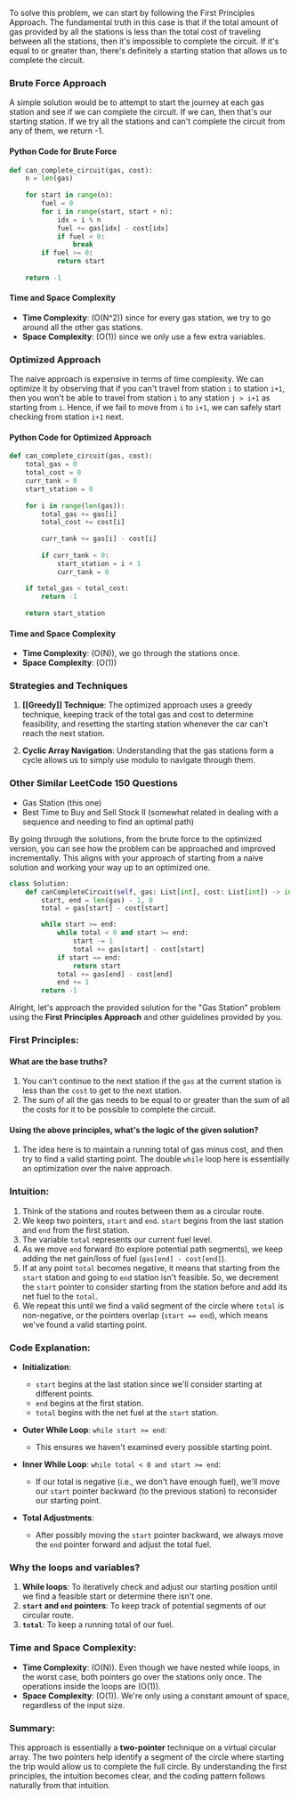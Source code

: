 To solve this problem, we can start by following the First Principles Approach. The fundamental truth in this case is that if the total amount of gas provided by all the stations is less than the total cost of traveling between all the stations, then it's impossible to complete the circuit. If it's equal to or greater than, there's definitely a starting station that allows us to complete the circuit.

### Brute Force Approach
A simple solution would be to attempt to start the journey at each gas station and see if we can complete the circuit. If we can, then that's our starting station. If we try all the stations and can't complete the circuit from any of them, we return -1.

#### Python Code for Brute Force
```python
def can_complete_circuit(gas, cost):
    n = len(gas)
    
    for start in range(n):
        fuel = 0
        for i in range(start, start + n):
            idx = i % n
            fuel += gas[idx] - cost[idx]
            if fuel < 0:
                break
        if fuel >= 0:
            return start
            
    return -1
```

#### Time and Space Complexity
- **Time Complexity**: \(O(N^2)\) since for every gas station, we try to go around all the other gas stations.
- **Space Complexity**: \(O(1)\) since we only use a few extra variables.

### Optimized Approach

The naive approach is expensive in terms of time complexity. We can optimize it by observing that if you can't travel from station `i` to station `i+1`, then you won't be able to travel from station `i` to any station `j > i+1` as starting from `i`. Hence, if we fail to move from `i` to `i+1`, we can safely start checking from station `i+1` next.

#### Python Code for Optimized Approach
```python
def can_complete_circuit(gas, cost):
    total_gas = 0
    total_cost = 0
    curr_tank = 0
    start_station = 0
    
    for i in range(len(gas)):
        total_gas += gas[i]
        total_cost += cost[i]
        
        curr_tank += gas[i] - cost[i]
        
        if curr_tank < 0:
            start_station = i + 1
            curr_tank = 0
            
    if total_gas < total_cost:
        return -1
    
    return start_station
```

#### Time and Space Complexity
- **Time Complexity**: \(O(N)\), we go through the stations once.
- **Space Complexity**: \(O(1)\)

### Strategies and Techniques
1. **[[Greedy]] Technique**: The optimized approach uses a greedy technique, keeping track of the total gas and cost to determine feasibility, and resetting the starting station whenever the car can't reach the next station.
  
2. **Cyclic Array Navigation**: Understanding that the gas stations form a cycle allows us to simply use modulo to navigate through them.

### Other Similar LeetCode 150 Questions
- Gas Station (this one)
- Best Time to Buy and Sell Stock II (somewhat related in dealing with a sequence and needing to find an optimal path)

By going through the solutions, from the brute force to the optimized version, you can see how the problem can be approached and improved incrementally. This aligns with your approach of starting from a naive solution and working your way up to an optimized one.


```python
class Solution:
    def canCompleteCircuit(self, gas: List[int], cost: List[int]) -> int:
        start, end = len(gas) - 1, 0
        total = gas[start] - cost[start]

        while start >= end:
            while total < 0 and start >= end:
                start -= 1
                total += gas[start] - cost[start]
            if start == end:
                return start
            total += gas[end] - cost[end]
            end += 1
        return -1

```
Alright, let's approach the provided solution for the "Gas Station" problem using the **First Principles Approach** and other guidelines provided by you.

### First Principles:

#### What are the base truths?
1. You can't continue to the next station if the `gas` at the current station is less than the `cost` to get to the next station.
2. The sum of all the gas needs to be equal to or greater than the sum of all the costs for it to be possible to complete the circuit.

#### Using the above principles, what's the logic of the given solution?
1. The idea here is to maintain a running total of gas minus cost, and then try to find a valid starting point. The double `while` loop here is essentially an optimization over the naive approach.

### Intuition:
1. Think of the stations and routes between them as a circular route.
2. We keep two pointers, `start` and `end`. `start` begins from the last station and `end` from the first station.
3. The variable `total` represents our current fuel level.
4. As we move `end` forward (to explore potential path segments), we keep adding the net gain/loss of fuel (`gas[end] - cost[end]`).
5. If at any point `total` becomes negative, it means that starting from the `start` station and going to `end` station isn't feasible. So, we decrement the `start` pointer to consider starting from the station before and add its net fuel to the `total`.
6. We repeat this until we find a valid segment of the circle where `total` is non-negative, or the pointers overlap (`start == end`), which means we've found a valid starting point.

### Code Explanation:

- **Initialization**:
    - `start` begins at the last station since we'll consider starting at different points.
    - `end` begins at the first station.
    - `total` begins with the net fuel at the `start` station.

- **Outer While Loop**: `while start >= end`:
    - This ensures we haven't examined every possible starting point.

- **Inner While Loop**: `while total < 0 and start >= end`:
    - If our total is negative (i.e., we don't have enough fuel), we'll move our `start` pointer backward (to the previous station) to reconsider our starting point.

- **Total Adjustments**:
    - After possibly moving the `start` pointer backward, we always move the `end` pointer forward and adjust the total fuel.

### Why the loops and variables?
1. **While loops**: To iteratively check and adjust our starting position until we find a feasible start or determine there isn't one.
2. **`start` and `end` pointers**: To keep track of potential segments of our circular route.
3. **`total`**: To keep a running total of our fuel.

### Time and Space Complexity:
- **Time Complexity**: \(O(N)\). Even though we have nested while loops, in the worst case, both pointers go over the stations only once. The operations inside the loops are \(O(1)\).
- **Space Complexity**: \(O(1)\). We're only using a constant amount of space, regardless of the input size.

### Summary:
This approach is essentially a **two-pointer** technique on a virtual circular array. The two pointers help identify a segment of the circle where starting the trip would allow us to complete the full circle. By understanding the first principles, the intuition becomes clear, and the coding pattern follows naturally from that intuition.